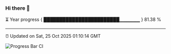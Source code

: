 ### Hi there 👋

⏳ Year progress { ████████████████████████▁▁▁▁▁▁ } 81.38 %

---

⏰ Updated on Sat, 25 Oct 2025 01:10:14 GMT

![Progress Bar CI](https://github.com/liununu/liununu/workflows/Progress%20Bar%20CI/badge.svg)
